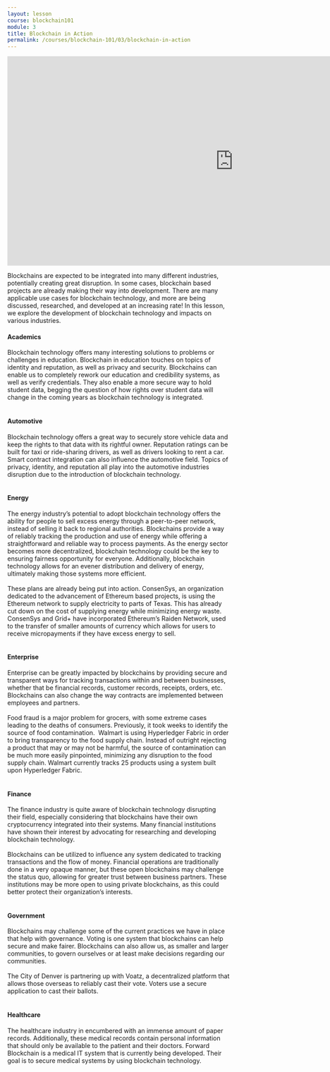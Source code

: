 ```yaml
---
layout: lesson
course: blockchain101
module: 3
title: Blockchain in Action
permalink: /courses/blockchain-101/03/blockchain-in-action
---
```


<iframe width="1024" height="475" src="https://www.youtube.com/embed/FsdmXlZx-U4?rel=0" frameborder="0" allow="accelerometer; autoplay; encrypted-media; gyroscope; picture-in-picture" allowfullscreen></iframe>

<p><span class="openingParagraph">Blockchains are expected to be integrated into many different industries, potentially creating great disruption. In some cases, blockchain based projects are already making their way into development. There are many applicable use cases for blockchain technology, and more are being discussed, researched, and developed at an increasing rate! In this lesson, we explore the development of blockchain technology and impacts on various industries.
</span>
  
<div class="tealCallout">
<h4>Academics</h4>
<span style="font-weight: 400;">Blockchain technology offers many interesting solutions to problems or challenges in education. Blockchain in education touches on topics of identity and reputation, as well as privacy and security. Blockchains can enable us to completely rework our education and credibility systems, as well as verify credentials. They also enable a more secure way to hold student data, begging the question of how rights over student data will change in the coming years as blockchain technology is integrated.</span>
</div>
<br>
<div class="tealCallout">
<h4>Automotive</h4>
<span style="font-weight: 400;">Blockchain technology offers a great way to securely store vehicle data and keep the rights to that data with its rightful owner. Reputation ratings can be built for taxi or ride-sharing drivers, as well as drivers looking to rent a car. Smart contract integration can also influence the automotive field. Topics of privacy, identity, and reputation all play into the automotive industries disruption due to the introduction of blockchain technology. </span>
</div>
<br>
<div class="tealCallout">
<h4>Energy</h4>
<span style="font-weight: 400;">The energy industry’s potential to adopt blockchain technology offers the ability for people to sell excess energy through a peer-to-peer network, instead of selling it back to regional authorities. Blockchains provide a way of reliably tracking the production and use of energy while offering a straightforward and reliable way to process payments. As the energy sector becomes more decentralized, blockchain technology could be the key to ensuring fairness opportunity for everyone. Additionally, blockchain technology allows for an evener distribution and delivery of energy, ultimately making those systems more efficient.</span>
<br>
<br>
<span style="font-weight: 400;">These plans are already being put into action. ConsenSys, an organization dedicated to the advancement of Ethereum based projects, is using the Ethereum network to supply electricity to parts of Texas. This has already cut down on the cost of supplying energy while minimizing energy waste. ConsenSys and Grid+ have incorporated Ethereum’s Raiden Network, used to the transfer of smaller amounts of currency which allows for users to receive micropayments if they have excess energy to sell.</span>

</div>
<br>
<div class="tealCallout">
<h4>Enterprise</h4>
<span style="font-weight: 400;">Enterprise can be greatly impacted by blockchains by providing secure and transparent ways for tracking transactions within and between businesses, whether that be financial records, customer records, receipts, orders, etc. Blockchains can also change the way contracts are implemented between employees and partners. </span>
<br>
<br>
<span style="font-weight: 400;">Food fraud is a major problem for grocers, with some extreme cases leading to the deaths of consumers. Previously, it took weeks to identify the source of food contamination.  Walmart is using Hyperledger Fabric in order to bring transparency to the food supply chain. Instead of outright rejecting a product that may or may not be harmful, the source of contamination can be much more easily pinpointed, minimizing any disruption to the food supply chain. Walmart currently tracks 25 products using a system built upon Hyperledger Fabric.</span>

</div>
<br>
<div class="tealCallout">
<h4>Finance</h4>
<span style="font-weight: 400;">The finance industry is quite aware of blockchain technology disrupting their field, especially considering that blockchains have their own cryptocurrency integrated into their systems. Many financial institutions have shown their interest by advocating for researching and developing blockchain technology.</span>
<br>
<br>
<span style="font-weight: 400;">Blockchains can be utilized to influence any system dedicated to tracking transactions and the flow of money. Financial operations are traditionally done in a very opaque manner, but these open blockchains may challenge the status quo, allowing for greater trust between business partners. These institutions may be more open to using private blockchains, as this could better protect their organization’s interests.</span>

</div>
<br>
<div class="tealCallout">
<h4>Government</h4>
<span style="font-weight: 400;">Blockchains may challenge some of the current practices we have in place that help with governance. Voting is one system that blockchains can help secure and make fairer. Blockchains can also allow us, as smaller and larger communities, to govern ourselves or at least make decisions regarding our communities. </span>
<br>
<br>
<span style="font-weight: 400;">The City of Denver is partnering up with Voatz, a decentralized platform that allows those overseas to reliably cast their vote. Voters use a secure application to cast their ballots.</span>

</div>
<br>
<div class="tealCallout">
<h4>Healthcare</h4>
<span style="font-weight: 400;">The healthcare industry in encumbered with an immense amount of paper records. Additionally, these medical records contain personal information that should only be available to the patient and their doctors. Forward Blockchain is a medical IT system that is currently being developed. Their goal is to secure medical systems by using blockchain technology.</span>

</div>

